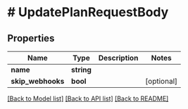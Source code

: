 # # UpdatePlanRequestBody

## Properties

Name | Type | Description | Notes
------------ | ------------- | ------------- | -------------
**name** | **string** |  |
**skip_webhooks** | **bool** |  | [optional]

[[Back to Model list]](../../README.md#models) [[Back to API list]](../../README.md#endpoints) [[Back to README]](../../README.md)
